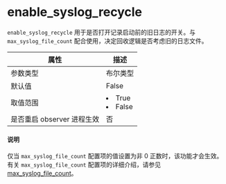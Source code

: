 # enable_syslog_recycle

`enable_syslog_recycle` 用于是否打开记录启动前的旧日志的开关。与 `max_syslog_file_count` 配合使用，决定回收逻辑是否考虑旧的日志文件。

|      **属性**      |                                                 **描述**                                                 |
|------------------|--------------------------------------------------------------------------------------------------------|
| 参数类型             | 布尔类型                                                                                                   |
| 默认值              | False                                                                                                  |
| 取值范围             | <li> True   <li> False    |
| 是否重启 observer 进程生效 | 否                                                                                                      |


  <main id="notice" type='explain'>
    <h4>说明</h4>
    <p>仅当 <code>max_syslog_file_count</code> 配置项的值设置为非 0 正数时，该功能才会生效。有关 <code>max_syslog_file_count</code> 配置项的详细介绍，请参见 <a href="./134.max_syslog_file_count.md">max_syslog_file_count</a>。</p>
  </main>
